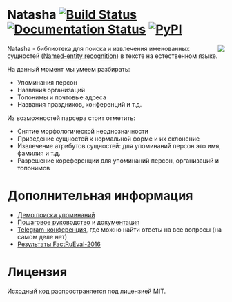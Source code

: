 # Natasha [![Build Status](https://travis-ci.org/bureaucratic-labs/natasha.svg?branch=master)](https://travis-ci.org/bureaucratic-labs/natasha) [![Documentation Status](https://readthedocs.org/projects/natasha/badge/?version=0.7.0)](http://natasha.readthedocs.io/ru/0.7.0/?badge=0.7.0) [![PyPI](https://img.shields.io/pypi/v/natasha.svg)](https://pypi.python.org/pypi/natasha)

<img align="right" src="http://i.imgur.com/DD2KYS9.png">

Natasha - библиотека для поиска и извлечения именованных сущностей ([Named-entity recognition](https://en.wikipedia.org/wiki/Named-entity_recognition)) в тексте на естественном языке.

На данный момент мы умеем разбирать:

- Упоминания персон
- Названия организаций
- Топонимы и почтовые адреса
- Названия праздников, конференций и т.д.

Из возможностей парсера стоит отметить:

- Снятие морфологической неоднозначности
- Приведение сущностей к нормальной форме и их склонение
- Извлечение атрибутов сущностей: для упоминаний персон это имя, фамилия и т.д.
- Разрешение кореференции для упоминаний персон, организаций и топонимов

# Дополнительная информация

- [Демо поиска упоминаний](https://b-labs.pro/natasha/)
- [Пошаговое руководство](http://natasha.readthedocs.io/ru/latest/quickstart/) и [документация](http://natasha.readthedocs.io/ru/latest/)
- [Telegram-конференция](https://telegram.me/natural_language_processing), где можно найти ответы на все вопросы (на самом деле нет)
- [Результаты FactRuEval-2016](https://github.com/bureaucratic-labs/natasha-factRuEval-2016)

# Лицензия

Исходный код распространяется под лицензией MIT.
